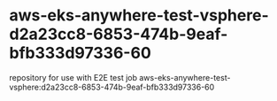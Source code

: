 # aws-eks-anywhere-test-vsphere-d2a23cc8-6853-474b-9eaf-bfb333d97336-60
repository for use with E2E test job aws-eks-anywhere-test-vsphere:d2a23cc8-6853-474b-9eaf-bfb333d97336-60
